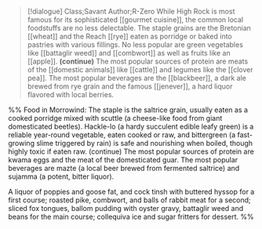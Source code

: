 >[!dialogue] Class;Savant Author;R-Zero
>While High Rock is most famous for its sophisticated [[gourmet cuisine]], the common local foodstuffs are no less delectable. The staple grains are the Bretonian [[wheat]] and the Reach [[rye]] eaten as porridge or baked into pastries with various fillings. No less popular are green vegetables like [[battaglir weed]] and [[combwort]] as well as fruits like an [[apple]].
>**(continue)**
>The most popular sources of protein are meats of the [[domestic animals]] like [[cattle]] and legumes like the [[clover pea]]. The most popular beverages are the [[blackbeer]], a dark ale brewed from rye grain and the famous [[jenever]], a hard liquor flavored with local berries.

%%
Food in Morrowind:
The staple is the saltrice grain, usually eaten as a cooked porridge mixed with scuttle (a cheese-like food from giant domesticated beetles). Hackle-lo (a hardy succulent edible leafy green) is a reliable year-round vegetable, eaten cooked or raw, and bittergreen (a fast-growing slime triggered by rain) is safe and nourishing when boiled, though highly toxic if eaten raw.
(continue)
The most popular sources of protein are kwama eggs and the meat of the domesticated guar. The most popular beverages are mazte (a local beer brewed from fermented saltrice) and sujamma (a potent, bitter liquor).


A liquor of poppies and goose fat, and cock tinsh with buttered hyssop for a first course; roasted pike, combwort, and balls of rabbit meat for a second; sliced fox tongues, ballom pudding with oyster gravy, battaglir weed and beans for the main course; collequiva ice and sugar fritters for dessert.
%%

